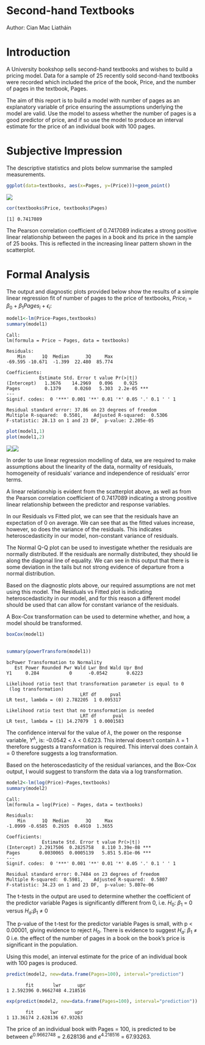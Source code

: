 Second-hand Textbooks
================
Author: Cian Mac Liatháin

# Introduction

A University bookshop sells second-hand textbooks and wishes to build a
pricing model. Data for a sample of 25 recently sold second-hand
textbooks were recorded which included the price of the book, Price, and
the number of pages in the textbook, Pages.

The aim of this report is to build a model with number of pages as an
explanatory variable of price ensuring the assumptions underlying the
model are valid. Use the model to assess whether the number of pages is
a good predictor of price, and if so use the model to produce an
interval estimate for the price of an individual book with 100 pages.

# Subjective Impression

The descriptive statistics and plots below summarise the sampled
measurements.

``` r
ggplot(data=textbooks, aes(x=Pages, y=(Price)))+geom_point()
```

![](figure-gfm/unnamed-chunk-3-1.png)<!-- -->

``` r
cor(textbooks$Price, textbooks$Pages)
```

    [1] 0.7417089

The Pearson correlation coefficient of 0.7417089 indicates a strong
positive linear relationship between the pages in a book and its price
in the sample of 25 books. This is reflected in the increasing linear
pattern shown in the scatterplot.

# Formal Analysis

The output and diagnostic plots provided below show the results of a
simple linear regression fit of number of pages to the price of
textbooks, $Price_i=\beta_0+\beta_1Pages_i+\epsilon_i$:

``` r
model1<-lm(Price~Pages,textbooks)
summary(model1)
```


    Call:
    lm(formula = Price ~ Pages, data = textbooks)

    Residuals:
        Min      1Q  Median      3Q     Max 
    -69.595 -10.671  -1.399  22.480  85.774 

    Coefficients:
                Estimate Std. Error t value Pr(>|t|)    
    (Intercept)   1.3676    14.2969   0.096    0.925    
    Pages         0.1379     0.0260   5.303  2.2e-05 ***
    ---
    Signif. codes:  0 '***' 0.001 '**' 0.01 '*' 0.05 '.' 0.1 ' ' 1

    Residual standard error: 37.86 on 23 degrees of freedom
    Multiple R-squared:  0.5501,    Adjusted R-squared:  0.5306 
    F-statistic: 28.13 on 1 and 23 DF,  p-value: 2.205e-05

``` r
plot(model1,1)
plot(model1,2)
```

![](figure-gfm/unnamed-chunk-5-1.png)![](figure-gfm/unnamed-chunk-5-2.png)

In order to use linear regression modelling of data, we are required to
make assumptions about the linearity of the data, normality of
residuals, homogeneity of residuals’ variance and independence of
residuals’ error terms.

A linear relationship is evident from the scatterplot above, as well as
from the Pearson correlation coefficient of 0.7417089 indicating a
strong positive linear relationship between the predictor and response
variables.

In our Residuals vs Fitted plot, we can see that the residuals have an
expectation of 0 on average. We can see that as the fitted values
increase, however, so does the variance of the residuals. This indicates
heteroscedasticity in our model, non-constant variance of residuals.

The Normal Q-Q plot can be used to investigate whether the residuals are
normally distributed. If the residuals are normally distributed, they
should lie along the diagonal line of equality. We can see in this
output that there is some deviation in the tails but not strong evidence
of departure from a normal distribution.

Based on the diagnostic plots above, our required assumptions are not
met using this model. The Residuals vs Fitted plot is indicating
heteroscedasticity in our model, and for this reason a different model
should be used that can allow for constant variance of the residuals.

A Box-Cox transformation can be used to determine whether, and how, a
model should be transformed.

``` r
boxCox(model1)
```

<img src="figure-gfm/unnamed-chunk-6-1.png" width="3in" />

``` r
summary(powerTransform(model1))
```

    bcPower Transformation to Normality 
       Est Power Rounded Pwr Wald Lwr Bnd Wald Upr Bnd
    Y1     0.284           0      -0.0542       0.6223

    Likelihood ratio test that transformation parameter is equal to 0
     (log transformation)
                               LRT df     pval
    LR test, lambda = (0) 2.782205  1 0.095317

    Likelihood ratio test that no transformation is needed
                               LRT df      pval
    LR test, lambda = (1) 14.27079  1 0.0001583

The confidence interval for the value of $\lambda$, the power on the
response variable, $Y^{\lambda}$, is: -0.0542 \< $\lambda$ \< 0.6223.
This interval doesn’t contain $\lambda$ = 1 therefore suggests a
transformation is required. This interval does contain $\lambda$ = 0
therefore suggests a log transformation.

Based on the heteroscedasticity of the residual variances, and the
Box-Cox output, I would suggest to transform the data via a log
transformation.

``` r
model2<-lm(log(Price)~Pages,textbooks)
summary(model2)
```


    Call:
    lm(formula = log(Price) ~ Pages, data = textbooks)

    Residuals:
        Min      1Q  Median      3Q     Max 
    -1.0999 -0.6585  0.2935  0.4910  1.3655 

    Coefficients:
                 Estimate Std. Error t value Pr(>|t|)    
    (Intercept) 2.2917506  0.2825758   8.110 3.39e-08 ***
    Pages       0.0030065  0.0005139   5.851 5.81e-06 ***
    ---
    Signif. codes:  0 '***' 0.001 '**' 0.01 '*' 0.05 '.' 0.1 ' ' 1

    Residual standard error: 0.7484 on 23 degrees of freedom
    Multiple R-squared:  0.5981,    Adjusted R-squared:  0.5807 
    F-statistic: 34.23 on 1 and 23 DF,  p-value: 5.807e-06

The t-tests in the output are used to determine whether the coefficient
of the predictor variable Pages is significantly different from 0,
i.e. $H_0$: $β_1$ = 0 versus $H_a$:$β_1$ ≠ 0

The p-value of the t-test for the predictor variable Pages is small,
with p \< 0.00001, giving evidence to reject $H_0$. There is evidence to
suggest $H_a$: $β_1$ ≠ 0 i.e. the effect of the number of pages in a
book on the book’s price is significant in the population.

Using this model, an interval estimate for the price of an individual
book with 100 pages is produced.

``` r
predict(model2, new=data.frame(Pages=100), interval="prediction")
```

           fit       lwr      upr
    1 2.592396 0.9662748 4.218516

``` r
exp(predict(model2, new=data.frame(Pages=100), interval="prediction"))
```

           fit      lwr      upr
    1 13.36174 2.628136 67.93263

The price of an individual book with Pages = 100, is predicted to be
between $e^{0.9662748}$ = 2.628136 and $e^{4.218516}$ = 67.93263.

